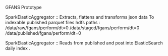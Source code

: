 
 GFANS Prototype
 
  SparkElasticAggregator ::
   Extracts, flattens and transforms json data
   To indexable published parquet files
   hdfs paths :
    /data/raw/fgans/perform/dt=0
    /data/staged/fgans/perform/dt=0
    /data/published/fgans/perform/dt=0
 
  SparkElasticAggregator ::
   Reads from published and post into ElasticSearch daily index
. 

